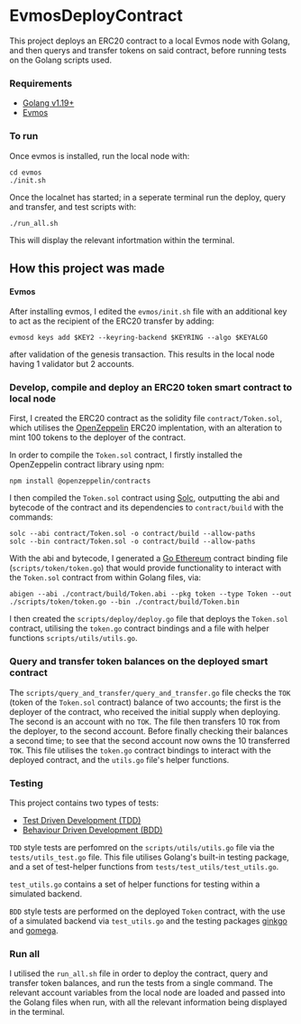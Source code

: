 # EvmosDeployContract

This project deploys an ERC20 contract to a local Evmos node with Golang, and then querys and transfer tokens on said contract, before running tests on the Golang scripts used.

### Requirements

- [Golang v1.19+](https://go.dev/)
- [Evmos](https://docs.evmos.org/validators/quickstart/installation.html)

### To run

Once evmos is installed, run the local node with:

```shell
cd evmos
./init.sh
```

Once the localnet has started; in a seperate terminal run the deploy, query and transfer, and test scripts with:

```shell
./run_all.sh
```

This will display the relevant infortmation within the terminal.

## How this project was made

#### Evmos

After installing evmos, I edited the `evmos/init.sh` file with an additional key to act as the recipient of the ERC20 transfer by adding:

```
evmosd keys add $KEY2 --keyring-backend $KEYRING --algo $KEYALGO
```

after validation of the genesis transaction. This results in the local node having 1 validator but 2 accounts.

### Develop, compile and deploy an ERC20 token smart contract to local node

First, I created the ERC20 contract as the solidity file `contract/Token.sol`, which utilises the [OpenZeppelin](https://github.com/OpenZeppelin/openzeppelin-contracts/blob/master/contracts/token/ERC20/ERC20.sol) ERC20 implentation, with an alteration to mint 100 tokens to the deployer of the contract.

In order to compile the `Token.sol` contract, I firstly installed the OpenZeppelin contract library using npm:

```shell
npm install @openzeppelin/contracts
```

I then compiled the `Token.sol` contract using [Solc](https://docs.soliditylang.org/en/v0.8.16/installing-solidity.html), outputting the abi and bytecode of the contract and its dependencies to `contract/build` with the commands:

```shell
solc --abi contract/Token.sol -o contract/build --allow-paths
solc --bin contract/Token.sol -o contract/build --allow-paths
```

With the abi and bytecode, I generated a [Go Ethereum](https://geth.ethereum.org/docs/) contract binding file (`scripts/token/token.go`) that would provide functionality to interact with the `Token.sol` contract from within Golang files, via:

```shell
abigen --abi ./contract/build/Token.abi --pkg token --type Token --out ./scripts/token/token.go --bin ./contract/build/Token.bin
```

I then created the `scripts/deploy/deploy.go` file that deploys the `Token.sol` contract, utilising the `token.go` contract bindings and a file with helper functions `scripts/utils/utils.go`.

### Query and transfer token balances on the deployed smart contract

The `scripts/query_and_transfer/query_and_transfer.go` file checks the `TOK` (token of the `Token.sol` contract) balance of two accounts; the first is the deployer of the contract, who received the initial supply when deploying. The second is an account with no `TOK`. The file then transfers 10 `TOK` from the deployer, to the second account. Before finally checking their balances a second time; to see that the second account now owns the 10 transferred `TOK`. This file utilises the `token.go` contract bindings to interact with the deployed contract, and the `utils.go` file's helper functions.

### Testing

This project contains two types of tests:

- [Test Driven Development (TDD)](https://www.codementor.io/@cyantarek15/how-table-driven-tests-makes-writing-unit-tests-exciting-and-fun-in-go-15g1wzdf7g)
- [Behaviour Driven Development (BDD)](https://medium.com/javascript-scene/behavior-driven-development-bdd-and-functional-testing-62084ad7f1f2)

`TDD` style tests are perfomred on the `scripts/utils/utils.go` file via the `tests/utils_test.go` file. This file utilises Golang's built-in testing package, and a set of test-helper functions from `tests/test_utils/test_utils.go`.

`test_utils.go` contains a set of helper functions for testing within a simulated backend.

`BDD` style tests are performed on the deployed `Token` contract, with the use of a simulated backend via `test_utils.go` and the testing packages [ginkgo](https://onsi.github.io/ginkgo/) and [gomega](https://onsi.github.io/gomega/).

### Run all

I utilised the `run_all.sh` file in order to deploy the contract, query and transfer token balances, and run the tests from a single command. The relevant account variables from the local node are loaded and passed into the Golang files when run, with all the relevant information being displayed in the terminal.
